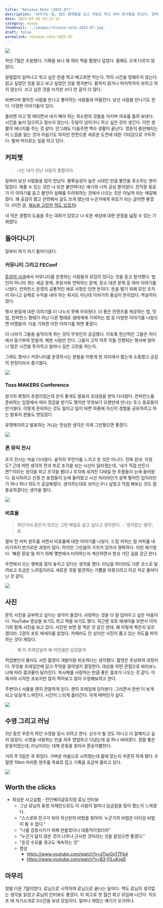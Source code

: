 ```yaml
---
title: 'Release Note (2025-07)'
description: '쉬어가는 달, 밀린 영화들을 보고 게임도 하고 여러 회사들을 만났다. 경력이 어느정도 있는 엔지니어에게는 아직까진 기회가 많은 것 같다.'
date: 2025-07-30 19:12:12
category: essay
thumbnail: './images/release-note-2025-07.jpg'
draft: false
permalink: release-note-2025-07
---
```


![](./images/release-note-2025-07.jpg)

작년 7월은 조용했다. 기록을 보니 꽤 여러 책을 펼쳤다 덮었다. 올해도 크게 다르지 않았다.

알람없이 일어나고 뛰고 싶은 만큼 뛰고 배고프면 먹는다. 딱히 시간을 정해두지 않는다. 읽고 싶었던 것을 읽고 보고 싶었던 것을 챙겨본다. 끝까지 읽거나 마지막까지 보려고 하지 않는다. 쓰고 싶은 것을 쓰지만 쓰다 만 글이 더 많다.

바쁘다며 멀어진 사람을 만나고 좋아하는 사람들과 어울린다. 낯선 사람을 만나기도 한다. 다양한 이야기들이 있다.

졸리면 자고 멍 때리면서 내가 해야 하는 최소한의 것들을 지키며 여유를 흘려 보낸다. 시간을 눌러 담으려고 힘쓰지 않는다. 두달이 넘어가니 하고 싶은 것이 생긴다. 이런 생활이 에너지를 주는 것 같다. 안그래도 다음주면 백수 생활이 끝난다. 영혼이 충만해지는 이 느낌을 잃는 것이 아쉽기도 하지만 한편으론 새로운 도전에 대한 기대감으로 가득하다. 벌써 머리로는 일을 하고 있다.

## 커피챗
> 나는 내가 만난 사람의 총합이다.

일부러 낯선 사람들을 많이 만났다. 불확실성이 높은 시대인 만큼 불안을 호소하는 분이 많았다. 해줄 수 있는 것은 나 또한 불안하다는 얘기와 나의 공상 뿐이었다. 전직장 동료가 이 이야기를 듣고 불안이 실패를 두려워하는 것에서 나오는 것은 아닐까 라는 얘길해줬다. 꽤 공감이 됐고 관련해서 글도 쓰게 됐는데 누군가에게 위로가 되는 글이면 좋겠다. (이전 글, [재능을 고민한 적도 있었지](https://jbee.io/articles/essay/about-talent))

내 작은 경험이 도움을 주는 대화가 있었고 나 또한 세상에 대한 관점을 넓힐 수 있는 기회였다.

## 돌아다니기
일부러 여기 저기 돌아다녔다.

### 커뮤니티 그리고 FEConf
[튜링의 사과](https://turingapple.com/)에서 커뮤니티를 운영하는 사람들의 모임이 있다는 것을 듣고 참석했다. 법인이 아니라 겪는 세금 문제, 후원사와 연락하는 문제, 장소 대관 문제 등 여러 이야기를 나눴다. 컨퍼런스 운영의 공통적인 에로 사항은 단연 돈이다. 돈을 벌기 위해 모인 조직이 아니고 실제로 수익을 내야 하는 회사도 아닌데 이야기의 중심이 돈이었다. 역설적이었다.

행사 본질에 대한 이야기를 더 나누지 못해 아쉬웠다. 더 좋은 컨텐츠를 제공하는 법, 밋업, 컨퍼런스 형태가 아닌 다른 형태로 생태계에 기여하는 법 등 다양한 이야기를 나눴으면 어땠을까. 다음 기회엔 이런 이야기를 하면 좋겠다.

더 나아가 그들을 움직이게 하는 것이 무엇인지 궁금했다. 이토록 헌신적인 그들은 어디에서 동기부여 받을까. 해본 사람만 안다. 그들이 고작 하루 이틀 진행되는 행사에 얼마나 많은 시간을 투자하고 얼마나 깊은 고민을 하는지.

그래도 행사나 커뮤니티를 운영하시는 분들을 이렇게 한 자리에서 뵙는게 소중했고 공감의 현장이라서 즐거웠다.

![](./images/turing.jpeg)

### Toss MAKERS Conference
참가자 확정이 추첨이었는데 운이 좋게도 발표자 초대권을 받아 다녀왔다. 컨퍼런스를 준비하는 입장에서 여러 영감을 받기도 했지만 무엇보다 오랜만에 만나는 토스 동료들이 반가웠다. 이렇게 준비하는 것도 일이고 일이 바쁜 와중에 자신의 경험을 공유하려고 하는 발표자 분들도 멋있었다.

유명해지려고 발표하는 거냐는 한심한 생각은 이제 그만했으면 좋겠다.

![](./images/toss_makers_conference_25.jpeg)

### 론 뮤익 전시
조각 전시는 처음 다녀왔다. 솔직히 무언가를 느끼고 온 것은 아니다. 진짜 같네. 이정도? 근데 어떤 생각의 전과 후로 조각을 보는 시선이 달라졌는데, '내가 직접 만든다면?'이라는 생각을 하고 조각을 봤더니 조각에 새겨진 디테일 한 주름들이 눈에 들어왔다. 묘사하려고 신경 쓴 표정들이 눈에 들어왔고 시선 처리라던가 살짝 벌어진 입이라던가 하나 하나 의도가 궁금해졌다. 생각하는대로 보이는구나 싶었고 직접 해보는 것도 참 중요하겠다는 생각을 했다.

![](./images/ron_mueck.jpeg)

### 비효율
> 최단거리 같은거 모르는 그런 매일로 살고 싶다고 생각한다. - '생각없는 생각', 료

얼마 전 커피 원두를 사면서 비효율에 대한 이야기를 나눴다. 드립 커피는 참 커피를 내리기까지 번거로운 과정이 많다. 하지만 그만큼의 가치가 있어서 행복하다. 이런 얘기였다. '빠른 환승'을 하기 위해 몇번에서 타야하는지 계산하면서 항상 가던 길을 걷곤 한다.

우연에서 오는 행복을 많이 놓치고 있다는 생각을 했다. 러닝을 하더라도 다른 코스로 달려보고 조금은 느려질지라도 새로운 것을 발견하는 기쁨을 되찾으려고 이곳 저곳 돌아다닌 것 같다.

![](./images/ryo.jpeg)

## 사진
문득 사진을 공부하고 싶다는 생각이 들었다. 사랑하는 것을 더 잘 담아두고 싶은 마음이다. YouTube 영상을 보기도 하고 책을 보기도 했다. 최근엔 포토 에세이를 보면서 이야기와 함께 사진을 보고 있다. 사진만 보면 잘 찍은 것 같긴 한데, 왜 이렇게 찍은지 모르겠더라. 2권의 포토 에세이를 읽었다. 카메라도 안 샀지만 사진이 품고 있는 의도를 파악하는 것이 재밌다.

> 왜 이 프레임일까 왜 이만큼만 담았을까.

직업병인지 몰라도 사진 촬영이 개발이랑 비슷하다는 생각했다. 촬영은 추상화의 과정이다. 무엇을 프레임안에 담고 무엇을 덜어낼지 결정한다. 대상을 어떤 관점으로 바라보느냐에 따라 결과물이 달라진다. 피사체를 사랑하는 만큼 좋은 결과가 나오는 것 같다. 이제서야 시작한 초보지만 많이 찍어보고 많이 수정해보려고 한다.

주변이나 사물을 괜히 관찰하게 된다. 괜히 프레임에 담아본다. 그러면서 한번 더 보게 되고 낯설게 느껴진다. 시간이 느리게 흘러간다. 이게 매력인가 싶다.

![](./images/hasisibak.jpeg)

## 수영 그리고 러닝
3년 동안 꾸준히 하던 수영을 잠시 쉬려고 한다. 선수가 될 것도 아니고 더 잘해지고 싶지 않았다. 수영을 사랑하는 만큼 자주 영업하고 다녔는데 글 하나 써야겠다. 정말 좋은 운동이었는데, 러닝이라는 대체 운동을 찾아서 환승이별한다.

거의 주 5일은 꼭 뛰었다. 가벼운 마음으로 시작했는데 몸에 맞는지 꾸준히 하게 됐다. 9월엔 10km 마라톤 완주를 목표로 잡고 기록을 조금씩 올리고 있다.

![](./images/running.jpeg)

## Worth the clicks
- 최성운 사고실험 - 런던베이글뮤지엄 료님 인터뷰
	- 그냥 료님의 표정 자체만으로도 이 사람이 얼마나 담금질을 많이 했는지 느껴졌다.
	- "스스로와 친구가 되어 자신만의 비법을 찾아야. 누군가의 비법은 더이상 비법이 될 수 없다."
	- "나를 감동시키기 위해 만들었더니 대중적이었더라"
	- "누군가 닮지 않은 것이 너무나 근사한 것이라는 것을 알았으면 좋겠다."
	- "온갖 수모를 겪고도 계속하는 것"
	- 영상
		- https://www.youtube.com/watch?v=dTsoGnT7Fb4
		- https://www.youtube.com/watch?v=B3-FlLuKsgE

## 마무리
정말 더운 7월이었다. 료님으로 시작하여 료님으로 끝나는 달이다. 책도 료님의 생각없는 생각을 읽었고 료님의 인터뷰도 좋았다. 이 회고로 첫 월간 회고 모임에 나간다. 킥오프 때 자기소개로 3시간을 보낸 모임이다. 얼마나 재밌는 얘기가 오가려나.
